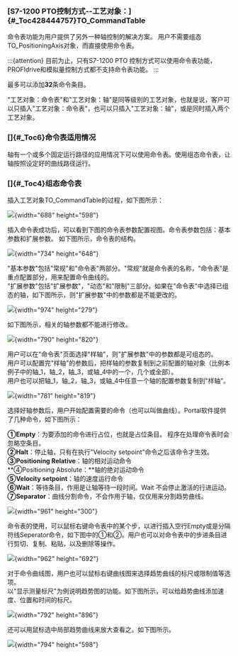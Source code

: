 ### [S7-1200 PTO控制方式\--工艺对象：]{#_Toc428444757}TO_CommandTable

命令表功能为用户提供了另外一种轴控制的解决方案。
用户不需要组态TO_PositioningAxis对象，而直接使用命令表。

:::{attention}
目前为止，只有S7-1200 PTO 控制方式可以使用命令表功能，PROFIdrive和模拟量控制方式都不支持命令表功能。
:::

最多可以添加**32**条命令条目。

"工艺对象：命令表"和"工艺对象：轴"是同等级别的工艺对象，也就是说，客户可以只插入"工艺对象：命令表"，也可以只插入"工艺对象：轴"，或是同时插入两个工艺对象。

### []{#_Toc6}命令表适用情况

轴有一个或多个固定运行路径的应用情况下可以使用命令表。使用组态命令表，让轴按照设定好的曲线路径运行。

### []{#_Toc4}组态命令表

插入工艺对象TO_CommandTable的过程，如下图所示：

![](images/1-1.jpg){width="688" height="598"}

插入命令表成功后，可以看到下图的命令表参数配置视图。命令表参数包括：基本参数和扩展参数。
如下图所示，命令表的结构。

![](images/1-2.jpg){width="734" height="648"}

"基本参数"包括"常规"和"命令表"两部分。"常规"就是命令表的名称，"命令表"是重点配置部分，用来配置命令曲线的。\
"扩展参数"包括"扩展参数"，"动态"和"限制"三部分。如果在"命令表"中选择已组态的轴，如下图所示，则"扩展参数"中的参数都是不能更改的。

![](images/1-3.jpg){width="974" height="279"}

如下图所示，相关的轴参数都不能进行修改。

![](images/1-4.jpg){width="790" height="820"}

用户可以在"命令表"页面选择"样轴"，则"扩展参数"中的参数都是可组态的。\
用户可以配置完"样轴"的参数后，把样轴的参数复制到之前配置的轴对象（比例本例子中的轴_1，轴_2，轴_3，或轴_4中的一个，几个或全部）。\
用户也可以把轴_1，轴_2，轴_3，或轴_4中任意一个轴的配置参数复制到"样轴"。

![](images/1-5.jpg){width="781" height="819"}

选择好轴参数后，用户开始配置需要的命令（也可以叫做曲线）。Portal软件提供了几种命令，如下图所示：

**①Empty**：为要添加的命令进行占位，也就是占位条目。
程序在处理命令表时会忽略空条目。\
**②Halt**：停止轴，只有在执行"Velocity setpoint"命令之后该命令才生效。\
**③Positioning Relative**：轴的相对运动命令\
**④Positioning Absolute：**轴的绝对运动命令 \
**⑤Velocity setpoint**：轴的速度运行命令\
**⑥Wait**：等待条目，作用是让轴等待一段时间。Wait
不会停止激活的行进运动。\
**⑦Separator**：曲线分割命令，不会作用于轴，仅仅用来分割趋势曲线。

![](images/1-6.jpg){width="961" height="300"}

命令表的使用，可以鼠标右键命令表中的某个步，以进行插入空行Empty或是分隔符线Seperator命令，如下图中的①和②。用户也可以对命令表中的步进条目进行剪切、复制、粘贴，以及删除等操作。

![](images/1-7.jpg){width="962" height="692"}

对于命令曲线图，用户也可以鼠标右键曲线图来选择趋势曲线的标尺或限制值等选项。\
以"显示测量标尺"为例说明趋势图的功能。如下图所示，可以给趋势曲线添加速度、位置和时间的标尺。

![](images/1-8.jpg){width="792" height="896"}

还可以用鼠标选中局部趋势曲线来放大查看之。如下图所示。

![](images/1-9.jpg){width="794" height="598"}
